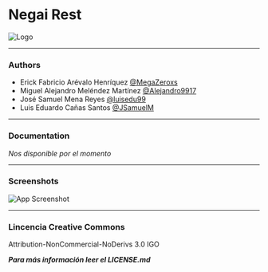 # Negai Rest


![Logo](https://i.imgur.com/1s3IcBD.png)


-------
### Authors
- Erick Fabricio Arévalo Henríquez [@MegaZeroxs](https://github.com/MegaZeroxs)
- Miguel Alejandro Meléndez Martínez [@Alejandro9917](https://github.com/Alejandro9917)
- José Samuel Mena Reyes [@luisedu99](https://github.com/luisedu99)
- Luis Eduardo Cañas Santos [@JSamuelM](https://github.com/JSamuelM)


-------
### Documentation
*Nos disponible por el momento*

  
-------
### Screenshots
![App Screenshot](https://i.imgur.com/l18rIme.png)


-------
### Lincencia Creative Commons
Attribution-NonCommercial-NoDerivs 3.0 IGO

***Para más información leer el LICENSE.md***
